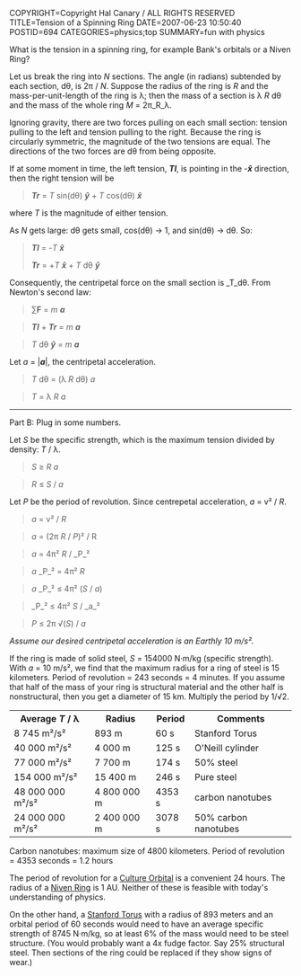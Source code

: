COPYRIGHT=Copyright Hal Canary / ALL RIGHTS RESERVED
TITLE=Tension of a Spinning Ring
DATE=2007-06-23 10:50:40
POSTID=694
CATEGORIES=physics;top
SUMMARY=fun with physics

What is the tension in a spinning ring, for example Bank's orbitals or a Niven Ring?

Let us break the ring into _N_ sections. The angle (in radians) subtended by each section, dθ, is 2π / _N_. Suppose the radius of the ring is _R_ and the mass-per-unit-length of the ring is λ; then the mass of a section is λ _R_ dθ and the mass of the whole ring _M_ = 2π_R_λ.

Ignoring gravity, there are two forces pulling on each small section: tension pulling to the left and tension pulling to the right. Because the ring is circularly symmetric, the magnitude of the two tensions are equal. The directions of the two forces are dθ from being opposite.

If at some moment in time, the left tension, _**Tl**_, is pointing in the -_**x̂**_ direction, then the right tension will be

>   _**Tr**_ = _T_ sin(dθ) _**ŷ**_ + _T_ cos(dθ) _**x̂**_

where _T_ is the magnitude of either tension.

As _N_ gets large: dθ gets small, cos(dθ) → 1, and sin(dθ) → dθ.  So:

>   _**Tl**_ = -_T_ _**x̂**_
>
>   _**Tr**_ = +_T_ _**x̂**_ + _T_ dθ _**ŷ**_

Consequently, the centripetal force on the small section is _T_dθ. From Newton's second law:

>   ∑**F** = _m_ **_a_**

>   _**Tl**_ + _**Tr**_ = _m_ **_a_**

>   _T_ dθ _**ŷ**_ = _m_ **_a_**

Let _a_ = |_**a**_|, the centripetal acceleration.

>   _T_ dθ = (λ _R_ dθ) _a_

>   _T_ = λ _R_ _a_

* * *

Part B: Plug in some numbers.

Let _S_ be the specific strength, which is the maximum tension divided by density: _T_ / λ.

>   _S_ ≥ _R_ _a_

>   _R_ ≤ _S_ / _a_

Let _P_ be the period of revolution. Since centrepetal acceleration, _a_ = v² / _R_.

>   _a_ = v² / _R_

>   _a_ = (2π _R_ / _P_)² / R

>   _a_ = 4π² _R_ / _P_²

>   _a_ _P_² = 4π² _R_

>   _a_ _P_² ≤ 4π² (_S_ / _a_)

>   _P_² ≤ 4π² _S_ / _a_²

>   _P_ ≤ 2π √(_S_) / _a_

_Assume our desired centripetal acceleration is an Earthly 10 m/s²._

If the ring is made of solid steel, _S_ = 154000 N·m/kg (specific strength). With _a_ = 10 m/s², we find that the maximum radius for a ring of steel is 15 kilometers. Period of revolution = 243 seconds = 4 minutes. If you assume that half of the mass of your ring is structural material and the other half is nonstructural, then you get a diameter of 15 km. Multiply the period by 1/√2.

<table class="border">
<tr><th>Average <em>T</em> / λ</th><th> Radius </th><th>  Period </th><th> Comments         </th></tr>
<tr><td>     8 745 m²/s² </td><td>       893 m </td><td>   60 s  </td><td> Stanford Torus   </td></tr>
<tr><td>    40 000 m²/s² </td><td>     4 000 m </td><td>  125 s  </td><td> O'Neill cylinder </td></tr>
<tr><td>    77 000 m²/s² </td><td>     7 700 m </td><td>  174 s  </td><td> 50% steel        </td></tr>
<tr><td>   154 000 m²/s² </td><td>    15 400 m </td><td>  246 s  </td><td> Pure steel       </td></tr>
<tr><td>48 000 000 m²/s² </td><td> 4 800 000 m </td><td> 4353 s  </td><td> carbon nanotubes </td></tr>
<tr><td>24 000 000 m²/s² </td><td> 2 400 000 m </td><td> 3078 s  </td><td> 50% carbon nanotubes </td></tr>
</table>

Carbon nanotubes: maximum size of 4800 kilometers. Period of revolution = 4353 seconds = 1.2 hours

The period of revolution for a [Culture Orbital](http://en.wikipedia.org/wiki/Orbital_\(The_Culture\)) is a convenient 24 hours. The radius of a [Niven Ring](http://en.wikipedia.org/wiki/Ringworld) is 1 AU. Neither of these is feasible with today's understanding of physics.

On the other hand, a [Stanford Torus](http://en.wikipedia.org/wiki/Stanford_torus) with a radius of 893 meters and an orbital period of 60 seconds would need to have an average specific strength of 8745 N·m/kg, so at least 6% of the mass would need to be steel structure. (You would probably want a 4x fudge factor. Say 25% structural steel. Then sections of the ring could be replaced if they show signs of wear.)
